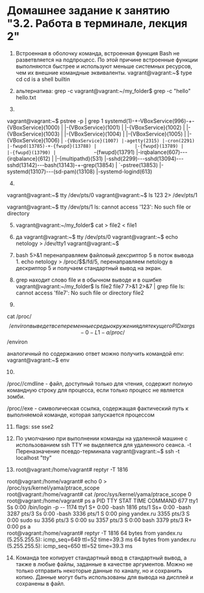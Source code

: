 
# Домашнее задание к занятию "3.2. Работа в терминале, лекция 2"

1.  Встроенная в оболочку команда, встроенная функция Bash не разветвляется на подпроцесс. По этой причине встроенные функции выполняются быстрее и используют меньше системных ресурсов, чем их внешние командные эквиваленты.
vagrant@vagrant:~$ type cd
cd is a shell builtin



2. альтернатива: grep -c
vagrant@vagrant:~/my_folder$ grep -c "hello" hello.txt


3. 
vagrant@vagrant:~$ pstree -p | grep 1
systemd(1)-+-VBoxService(996)-+-{VBoxService}(1000)
           |                  |-{VBoxService}(1001)
           |                  |-{VBoxService}(1002)
           |                  |-{VBoxService}(1003)
           |                  |-{VBoxService}(1004)
           |                  |-{VBoxService}(1005)
           |                  |-{VBoxService}(1006)
           |                  `-{VBoxService}(1007)
           |-agetty(2315)
           |-cron(2291)
           |-fwupd(13785)-+-{fwupd}(13788)
           |              |-{fwupd}(13789)
           |              |-{fwupd}(13790)
           |              `-{fwupd}(13791)
           |-irqbalance(607)---{irqbalance}(612)
           |                 |-{multipathd}(531)
           |-sshd(2299)---sshd(13094)---sshd(13142)---bash(13143)-+-grep(13854)
           |                                                      `-pstree(13853)
           |-systemd(13107)---(sd-pam)(13108)
           |-systemd-logind(613)
           
4. 
vagrant@vagrant:~$ tty
/dev/pts/0
vagrant@vagrant:~$ ls 123 2> /dev/pts/1


vagrant@vagrant:~$ tty
/dev/pts/1
ls: cannot access '123': No such file or directory

5. vagrant@vagrant:~/my_folder$ cat > file2 < file1

6. да
vagrant@vagrant:~$ tty
/dev/pts/0
vagrant@vagrant:~$ echo netology > /dev/tty1
vagrant@vagrant:~$

7. bash 5>&1 перенаправляем файловый дексриптор 5 в поток вывода 1. echo netology > /proc/$$/fd/5, перенаправляем netology в дескриптор 5 и получаем стандартный вывод на экран.

8. grep находит слово file и в обычном выводе и в ошибке
vagrant@vagrant:~/my_folder$ ls file2 file7 7>&1 2>&7 | grep file
ls: cannot access 'file7': No such file or directory
file2

9. 
cat /proc/$$/environ выведет все переменные среды окружения для текущего PID
xargs -0 -L1 -a /proc/$$/environ

аналогичный по содержанию ответ можно получить командой env:
vagrant@vagrant:~$ env

10. 
/proc/<PID>/cmdline - файл, доступный только для чтения, содержит полную командную строку для процесса, если только процесс не является зомби.

/proc/<PID>/exe -  символическая ссылка, содержащая фактический путь к выполняемой команде, которая запускается процессом <PID>           
           
11.  flags:   sse sse2     
           
12. По умолчанию при выполнении команды на удаленной машине с использованием ssh TTY не выделяется для удаленного сеанса.
-t Переназначение псевдо-терминала
vagrant@vagrant:~$ ssh -t localhost "tty"

13. root@vagrant:/home/vagrant# reptyr -T 1816
           
root@vagrant:/home/vagrant# echo 0 > /proc/sys/kernel/yama/ptrace_scope        
root@vagrant:/home/vagrant# cat /proc/sys/kernel/yama/ptrace_scope
0          
root@vagrant:/home/vagrant# ps a
    PID TTY      STAT   TIME COMMAND
    677 tty1     Ss     0:00 /bin/login -p --
   1174 tty1     S+     0:00 -bash
   1816 pts/1    Ss+    0:00 -bash
   3287 pts/3    Ss     0:00 -bash
   3336 pts/1    S      0:00 ping yandex.ru
   3355 pts/3    S      0:00 sudo su
   3356 pts/3    S      0:00 su
   3357 pts/3    S      0:00 bash
   3379 pts/3    R+     0:00 ps a           
root@vagrant:/home/vagrant# reptyr -T 1816
64 bytes from yandex.ru (5.255.255.5): icmp_seq=649 ttl=52 time=39.3 ms
64 bytes from yandex.ru (5.255.255.5): icmp_seq=650 ttl=52 time=39.3 ms 
           
14. Команда tee копирует стандартный ввод в стандартный вывод, а также в любые файлы, заданные в качестве аргументов. Можно не только отправить некоторые данные по каналу, но и сохранить копию. Данные могут быть использованы для вывода на дисплей и сохранены в файл.
          
           
           
           
